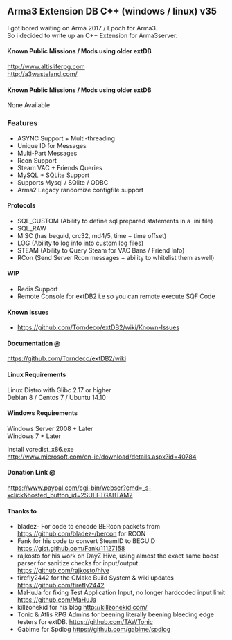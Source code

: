 ## Arma3 Extension DB  C++ (windows / linux)   v35 

I got bored waiting on Arma 2017 / Epoch for Arma3.  
So i decided to write up an C++ Extension for Arma3server.


#### Known Public Missions / Mods using older extDB  
http://www.altisliferpg.com  
http://a3wasteland.com/  


#### Known Public Missions / Mods using older extDB  
None Available  

### Features

 - ASYNC Support + Multi-threading  
 - Unique ID for Messages  
 - Multi-Part Messages  
 - Rcon Support  
 - Steam VAC + Friends Queries  
 - MySQL + SQLite Support  
 - Supports Mysql / SQlite / ODBC  
 - Arma2 Legacy randomize configfile support  


#### Protocols

 - SQL_CUSTOM (Ability to define sql prepared statements in a .ini file)
 - SQL_RAW
 - MISC (has beguid, crc32, md4/5, time + time offset)
 - LOG (Ability to log info into custom log files)
 - STEAM (Ability to Query Steam for VAC Bans / Friend Info)
 - RCon (Send Server Rcon messages + ability to whitelist them aswell)


#### WIP
 
 - Redis Support
 - Remote Console for extDB2 i.e so you can remote execute SQF Code
  
  
#### Known Issues
 - https://github.com/Torndeco/extDB2/wiki/Known-Issues
  
  
#### Documentation @  
https://github.com/Torndeco/extDB2/wiki
  
  
#### Linux Requirements  
Linux Distro with Glibc 2.17 or higher  
Debian 8 / Centos 7 / Ubuntu 14.10  

#### Windows Requirements  
Windows Server 2008 + Later  
Windows 7 + Later  

Install vcredist_x86.exe  
http://www.microsoft.com/en-ie/download/details.aspx?id=40784  

#### Donation Link @  

https://www.paypal.com/cgi-bin/webscr?cmd=_s-xclick&hosted_button_id=2SUEFTGABTAM2
 

#### Thanks to

 - bladez- For code to encode BERcon packets from https://github.com/bladez-/bercon for RCON  
 - Fank for his code to convert SteamID to BEGUID https://gist.github.com/Fank/11127158
 - rajkosto for his work on DayZ Hive, using almost the exact same boost parser for sanitize checks for input/output https://github.com/rajkosto/hive  
 - firefly2442 for the CMake Build System & wiki updates https://github.com/firefly2442
 - MaHuJa for fixing Test Application Input, no longer hardcoded input limit https://github.com/MaHuJa
 - killzonekid for his blog http://killzonekid.com/
 - Tonic & Atlis RPG Admins for beening literally beening bleeding edge testers for extDB. https://github.com/TAWTonic
 - Gabime for Spdlog https://github.com/gabime/spdlog

